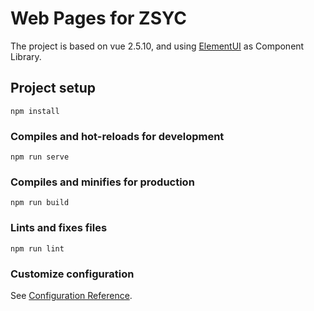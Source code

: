 # Web Pages for ZSYC

The project is based on vue 2.5.10, and using [ElementUI](https://element.eleme.io) as Component Library.

## Project setup
```
npm install
```

### Compiles and hot-reloads for development
```
npm run serve
```

### Compiles and minifies for production
```
npm run build
```

### Lints and fixes files
```
npm run lint
```

### Customize configuration
See [Configuration Reference](https://cli.vuejs.org/config/).
